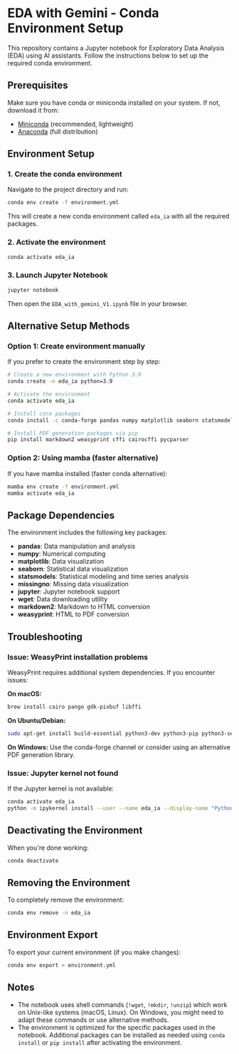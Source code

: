 # EDA with Gemini - Conda Environment Setup

This repository contains a Jupyter notebook for Exploratory Data Analysis (EDA) using AI assistants. Follow the instructions below to set up the required conda environment.

## Prerequisites

Make sure you have conda or miniconda installed on your system. If not, download it from:
- [Miniconda](https://docs.conda.io/en/latest/miniconda.html) (recommended, lightweight)
- [Anaconda](https://www.anaconda.com/products/distribution) (full distribution)

## Environment Setup

### 1. Create the conda environment

Navigate to the project directory and run:

```bash
conda env create -f environment.yml
```

This will create a new conda environment called `eda_ia` with all the required packages.

### 2. Activate the environment

```bash
conda activate eda_ia
```

### 3. Launch Jupyter Notebook

```bash
jupyter notebook
```

Then open the `EDA_with_gemini_V1.ipynb` file in your browser.

## Alternative Setup Methods

### Option 1: Create environment manually

If you prefer to create the environment step by step:

```bash
# Create a new environment with Python 3.9
conda create -n eda_ia python=3.9

# Activate the environment
conda activate eda_ia

# Install core packages
conda install -c conda-forge pandas numpy matplotlib seaborn statsmodels jupyter ipykernel notebook wget missingno

# Install PDF generation packages via pip
pip install markdown2 weasyprint cffi cairocffi pycparser
```

### Option 2: Using mamba (faster alternative)

If you have mamba installed (faster conda alternative):

```bash
mamba env create -f environment.yml
mamba activate eda_ia
```

## Package Dependencies

The environment includes the following key packages:

- **pandas**: Data manipulation and analysis
- **numpy**: Numerical computing
- **matplotlib**: Data visualization
- **seaborn**: Statistical data visualization
- **statsmodels**: Statistical modeling and time series analysis
- **missingno**: Missing data visualization
- **jupyter**: Jupyter notebook support
- **wget**: Data downloading utility
- **markdown2**: Markdown to HTML conversion
- **weasyprint**: HTML to PDF conversion

## Troubleshooting

### Issue: WeasyPrint installation problems

WeasyPrint requires additional system dependencies. If you encounter issues:

**On macOS:**
```bash
brew install cairo pango gdk-pixbuf libffi
```

**On Ubuntu/Debian:**
```bash
sudo apt-get install build-essential python3-dev python3-pip python3-setuptools python3-wheel python3-cffi libcairo2 libpango-1.0-0 libpangocairo-1.0-0 libgdk-pixbuf2.0-0 libffi-dev shared-mime-info
```

**On Windows:**
Use the conda-forge channel or consider using an alternative PDF generation library.

### Issue: Jupyter kernel not found

If the Jupyter kernel is not available:

```bash
conda activate eda_ia
python -m ipykernel install --user --name eda_ia --display-name "Python (EDA Gemini)"
```

## Deactivating the Environment

When you're done working:

```bash
conda deactivate
```

## Removing the Environment

To completely remove the environment:

```bash
conda env remove -n eda_ia
```

## Environment Export

To export your current environment (if you make changes):

```bash
conda env export > environment.yml
```

## Notes

- The notebook uses shell commands (`!wget`, `!mkdir`, `!unzip`) which work on Unix-like systems (macOS, Linux). On Windows, you might need to adapt these commands or use alternative methods.
- The environment is optimized for the specific packages used in the notebook. Additional packages can be installed as needed using `conda install` or `pip install` after activating the environment.
